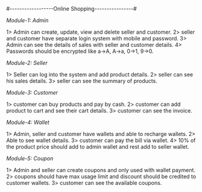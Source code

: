 #------------------Online Shopping----------------#

*Module-1: Admin*
  
1> Admin can create, update, view and delete seller and customer.
2> seller and customer have separate login system with mobile and password.
3> Admin can see the details of sales with seller and customer details.
4> Passwords should be encrypted like a->A, A->a, 0->1, 9->0.

*Module-2: Seller*

1> Seller can log into the system and add product details.
2> seller can see his sales details.
3> seller can see the summary of products.

*Module-3: Customer*

1> customer can buy products and pay by cash.
2> customer can add product to cart and see their cart details.
3> customer can see the invoice.

*Module-4: Wallet*

1> Admin, seller and customer have wallets and able to recharge wallets.
2> Able to see wallet details.
3> customer can pay the bill via wallet.
4> 10% of the product price should add to admin wallet and rest add to 
   seller wallet.
   
*Module-5: Coupon*

1> Admin and seller can create coupons and only used with wallet payment.
2> coupons should have max usage limit and discount should be credited to
   customer wallets. 
3> customer can see the available coupons.